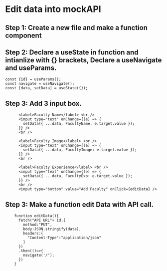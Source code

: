 # Edit data into mockAPI

## Step 1: Create a new file and make a function component 

## Step 2: Declare a useState in function and intianlize with {} brackets, Declare a useNavigate and useParams.

```
const {id} = useParams();
const navigate = useNavigate();
const [data, setData] = useState({});
```

## Step 3: Add 3 input box.

```
      <label>Faculty Name</label> <br />
      <input type="text" onChange={(e) => {
        setData({ ...data, FacultyName: e.target.value });
      }} />
      <br />

      <label>Faculty Image</label> <br />
      <input type="text" onChange={(e) => {
        setData({ ...data, FacultyImage: e.target.value });
      }} />
      <br />

      <label>Faculty Experience</label> <br />
      <input type="text" onChange={(e) => {
        setData({ ...data, FacultyExp: e.target.value });
      }} />
      <br />
      <input type="button" value="Add Faculty" onClick={editData} />
```
## Step 3: Make a function edit  Data with API call.
```
    function editData(){
      fetch("API URL"+ id,{
        method:"PUT",
        body:JSON.stringify(data),
        headers:{
          "Content-Type":"application/json"
        }
      })
      .then(()=>{
        navigate('/');
      })
    }
```
